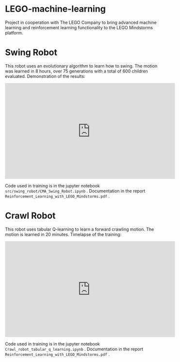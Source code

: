 # LEGO-machine-learning
Project in cooperation with The LEGO Company to bring advanced machine learning and reinforcement learning functionality to the LEGO Mindstorms platform.

# Swing Robot
This robot uses an evolutionary algorithm to learn how to swing. The motion was learned in 8 hours, over 75 generations with a total of 600 children evaluated. Demonstration of the results:

<iframe width="560" height="315" src="https://www.youtube.com/embed/6yY9P5vG-nA" frameborder="0" allow="accelerometer; autoplay; encrypted-media; gyroscope; picture-in-picture" allowfullscreen></iframe>

Code used in training is in the jupyter notebook `src/swing_robot/CMA_Swing_Robot.ipynb` . Documentation in the report `Reinforcement_Learning_with_LEGO_Mindstorms.pdf` .

# Crawl Robot
This robot uses tabular Q-learning to learn a forward crawling motion. The motion is learned in 20 minutes. Timelapse of the training:

<iframe width="560" height="315" src="https://www.youtube.com/embed/NUTv-oNWEYo" frameborder="0" allow="accelerometer; autoplay; encrypted-media; gyroscope; picture-in-picture" allowfullscreen></iframe>

Code used in training is in the jupyter notebook `Crawl_robot_tabular_q_learning.ipynb` . Documentation in the report `Reinforcement_Learning_with_LEGO_Mindstorms.pdf` .

